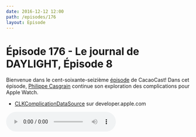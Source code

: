 ```yaml
---
date: 2016-12-12 12:00
path: /episodes/176
layout: Episode
---
```

# Épisode 176 - Le journal de DAYLIGHT, Épisode 8
<p>Bienvenue dans le cent-soixante-seizième <a href="https://cacaocast.com/media/cacaocast_176_daylight_08.mp3">épisode</a> de CacaoCast! Dans cet épisode, <a href="http://twitter.com/philippec">Philippe Casgrain</a> continue son exploration des complications pour Apple Watch.</p><ul><li><a href="https://developer.apple.com/reference/clockkit/clkcomplicationdatasource">CLKComplicationDataSource</a> sur developer.apple.com</li></ul>
<p><audio controls><source src="https://cacaocast.com/media/cacaocast_176_daylight_08.mp3" type="audio/mpeg"><source src="https://cacaocast.com/media/cacaocast_176_daylight_08.mp3" type="audio/mp4">Votre navigateur ne supporte pas l'élément audio / Your browser does not support the audio element.</audio></p>
